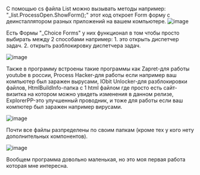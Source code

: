 С помощью cs файла List можно вызывать методы например: "_list.ProcessOpen.ShowForm<UnInstaller>();" этот код откроет Form форму с деинсталлятором разных приложений на вашем компьютере.
![image](https://github.com/user-attachments/assets/a5b4a9e1-9ba8-45cb-b1d8-700e35aa7511)

Есть Формы "_Choice Forms" у них функционал в том чтобы просто выбирать между 2 способами например: 1. это открыть диспетчер задач. 2. открыть разблокировку диспетчера задач.

![image](https://github.com/user-attachments/assets/337bc97c-c718-456f-8a0b-2f65c49ab47a)

Также в программу встроены такие программы как Zapret-для работы youtube в россии, Process Hacker-для работы если например ваш компьютер был заражен вырусами, 
IObit Unlocker-для разблокировки файлов, HtmlBuildInfo-папка с 1 html файлом где просто есть сайт-визитка на котором можно увидеть изменения в данном релизе, 
ExplorerPP-это улучшенный проводник, и тоже для работы если ваш компютер был заражен например вирусами.

![image](https://github.com/user-attachments/assets/fe1c23f2-72a5-4118-8615-ce579459f24d)

Почти все файлы разпределены по своим папкам (кроме тех у кого нету дополнительных компонентов).

![image](https://github.com/user-attachments/assets/12cd393d-9cac-4067-b5cb-de1c8c6bdd9c)


Вообщем программа довольно маленькая, но это моя первая работа которая мне интересна.
